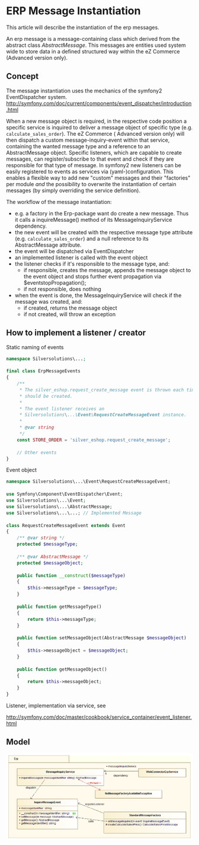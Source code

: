 # ERP Message Instantiation

This article will describe the instantiation of the erp messages.

An erp message is a message-containing class which derived from the abstract class *AbstractMessage*. This messages are entities used system wide to store data in a defined structured way within the eZ Commerce (Advanced version only).

## Concept

The message instantiation uses the mechanics of the symfony2 EventDispatcher system. http://symfony.com/doc/current/components/event_dispatcher/introduction.html

When a new message object is required, in the respective code position a specific service is inquired to deliver a message object of specific type (e.g. `calculate_sales_order`). The eZ Commerce ( Advanced version only) will then dispatch a custom message-inquiry-event within that service, containing the wanted message type and a reference to an AbstractMessage object. Specific listeners, which are capable to create messages, can register/subscribe to that event and check if they are responsible for that type of message. In symfony2 new listeners can be easily registered to events as services via (yaml-)configuration. This enables a flexible way to add new "custom" messages and their "factories" per module *and* the possibility to overwrite the instantiation of certain messages (by simply overriding the service definition).

The workflow of the message instantiation:

- e.g. a factory in the Erp-package want do create a new message. Thus it calls a inquireMessage() method of its MessageInquiryService dependency.
- the new event will be created with the respective message type attribute (e.g. `calculate_sales_order`) and a null reference to its AbstractMessage attribute.
- the event will be dispatched via EventDispatcher
- an implemented listener is called with the event object
- the listener checks if it's responsible to the message type, and:
    - if responsible, creates the message, appends the message object to the event object and stops further event propagation via $eventstopPropagation();
    - if not responsible, does nothing
- when the event is done, the MessageInquiryService will check if the message was created, and:
    - if created, returns the message object
    - if not created, will throw an exception

## How to implement a listener / creator

Static naming of events

``` php
namespace Silversolutions\...;

final class ErpMessageEvents
{
    /**
     * The silver_eshop.request_create_message event is thrown each time a message
     * should be created.
     *
     * The event listener receives an
     * Silversolutions\...\Event\RequestCreateMessageEvent instance.
     *
     * @var string
     */
    const STORE_ORDER = 'silver_eshop.request_create_message';
 
    // Other events 
}
```

Event object

``` php
namespace Silversolutions\...\Event\RequestCreateMessageEvent;

use Symfony\Component\EventDispatcher\Event;
use Silversolutions\...\Event;
use Silversolutions\...\AbstractMessage;
use Silversolutions\...\...; // Implemented Message

class RequestCreateMessageEvent extends Event
{
    /** @var string */
    protected $messageType;
 
    /** @var AbstractMessage */
    protected $messageObject;

    public function __construct($messageType)
    {
        $this->messageType = $messageType;
    }

    public function getMessageType()
    {
        return $this->messageType;
    }

    public function setMessageObject(AbstractMessage $messageObject)
    {
        $this->messageObject = $messageObject;
    }

    public function getMessageObject()
    {
        return $this->messageObject;
    }
}
```

Listener, implementation via service, see

<http://symfony.com/doc/master/cookbook/service_container/event_listener.html>

## Model

![](../../../../img/message_instatiation_model.png)
